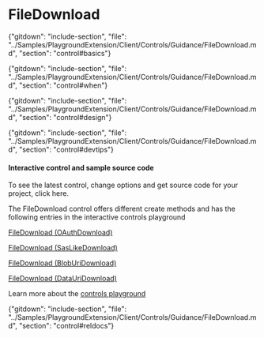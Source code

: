 ﻿# FileDownload

{"gitdown": "include-section", "file": "../Samples/PlaygroundExtension/Client/Controls/Guidance/FileDownload.md", "section": "control#basics"}

<!-- TODO get an IMAGE to embed here -->

<!-- TODO get an SAMPLE CODE to embed here -->

{"gitdown": "include-section", "file": "../Samples/PlaygroundExtension/Client/Controls/Guidance/FileDownload.md", "section": "control#when"}

{"gitdown": "include-section", "file": "../Samples/PlaygroundExtension/Client/Controls/Guidance/FileDownload.md", "section": "control#design"}

{"gitdown": "include-section", "file": "../Samples/PlaygroundExtension/Client/Controls/Guidance/FileDownload.md", "section": "control#devtips"}

#### Interactive control and sample source code
To see the latest control, change options and get source code for your project, click here.

The FileDownload control offers different create methods and has the following entries in the interactive controls playground

<a href="https://ms.portal.azure.com/?Microsoft_Azure_Playground=true#blade/Microsoft_Azure_Playground/ControlsIndexBlade/FileDownload_createOAuthDownload_Playground" target="_blank">FileDownload (OAuthDownload)</a>

<a href="https://ms.portal.azure.com/?Microsoft_Azure_Playground=true#blade/Microsoft_Azure_Playground/ControlsIndexBlade/FileDownload_createSasLikeDownload_Playground" target="_blank">FileDownload (SasLikeDownload)</a>

<a href="https://ms.portal.azure.com/?Microsoft_Azure_Playground=true#blade/Microsoft_Azure_Playground/ControlsIndexBlade/FileDownload_createBlobUriDownload_Playground" target="_blank">FileDownload (BlobUriDownload)</a>

<a href="https://ms.portal.azure.com/?Microsoft_Azure_Playground=true#blade/Microsoft_Azure_Playground/ControlsIndexBlade/FileDownload_createDataUriDownload_Playground" target="_blank">FileDownload (DataUriDownload)</a>



Learn more about the [controls playground](./top-extensions-controls-playground.md)


{"gitdown": "include-section", "file": "../Samples/PlaygroundExtension/Client/Controls/Guidance/FileDownload.md", "section": "control#reldocs"}
